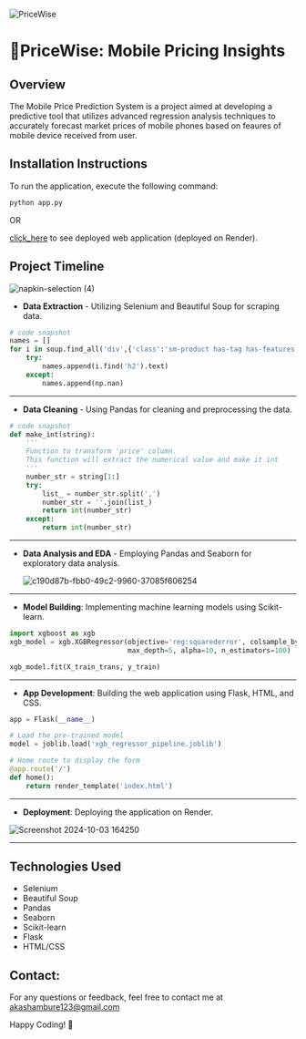 
![PriceWise](https://github.com/user-attachments/assets/671f954a-3fba-4edf-a5ca-c789c46e9baf)

# 📱PriceWise: Mobile Pricing Insights

## Overview
The Mobile Price Prediction System is a project aimed at developing a predictive tool that utilizes advanced regression analysis techniques to accurately forecast market prices of mobile phones based on feaures of mobile device received from user.

## Installation Instructions
To run the application, execute the following command:
```bash
python app.py
```
OR 
  
[click_here](https://mobile-price-prediction-ywpk.onrender.com) to see deployed web application (deployed on Render).

## Project Timeline
![napkin-selection (4)](https://github.com/user-attachments/assets/8deaa2f4-e450-47e7-8333-c8fd1f09c8f8)

- **Data Extraction** - Utilizing Selenium and Beautiful Soup for scraping data.
```python
# code snapshot
names = []
for i in soup.find_all('div',{'class':'sm-product has-tag has-features has-actions'}):
    try:
        names.append(i.find('h2').text)
    except:
        names.append(np.nan)
```
___________________________________________________________________________________________________________
- **Data Cleaning** - Using Pandas for cleaning and preprocessing the data.
```python
# code snapshot
def make_int(string):
    '''
    Function to transform 'price' column.
    This function will extract the numerical value and make it int
    '''
    number_str = string[1:]
    try:
        list_ = number_str.split(',')
        number_str = ''.join(list_)
        return int(number_str)
    except:
        return int(number_str)
```
___________________________________________________________________________________________________________
- **Data Analysis and EDA** - Employing Pandas and Seaborn for exploratory data analysis.
  
  ![c190d87b-fbb0-49c2-9960-37085f606254](https://github.com/user-attachments/assets/e7af1a69-e55e-4cd8-83e1-8b78b44bdcd0)
___________________________________________________________________________________________________________

- **Model Building**: Implementing machine learning models using Scikit-learn.
```python
import xgboost as xgb
xgb_model = xgb.XGBRegressor(objective='reg:squarederror', colsample_bytree=0.3, learning_rate=0.1,
                             max_depth=5, alpha=10, n_estimators=100)

xgb_model.fit(X_train_trans, y_train)
```
__________________________________________________________________________________________________________
- **App Development**: Building the web application using Flask, HTML, and CSS.
```python
app = Flask(__name__)  

# Load the pre-trained model  
model = joblib.load('xgb_regressor_pipeline.joblib')  

# Home route to display the form  
@app.route('/')  
def home():  
    return render_template('index.html')
```
__________________________________________________________________________________________________________
- **Deployment**: Deploying the application on Render.
  
![Screenshot 2024-10-03 164250](https://github.com/user-attachments/assets/8f017bf3-8eab-4648-a111-fdfe80c1587d)
__________________________________________________________________________________________________________
## Technologies Used
- Selenium
- Beautiful Soup
- Pandas
- Seaborn
- Scikit-learn
- Flask
- HTML/CSS

## Contact:
For any questions or feedback, feel free to contact me at akashambure123@gmail.com

Happy Coding! 🚀

